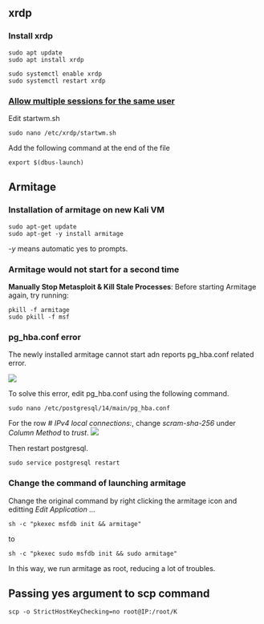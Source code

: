 ## xrdp 

### Install xrdp
```
sudo apt update
sudo apt install xrdp

sudo systemctl enable xrdp
sudo systemctl restart xrdp
```

### [Allow multiple sessions for the same user](https://c-nergy.be/blog/?p=16698)

Edit startwm.sh
```
sudo nano /etc/xrdp/startwm.sh
```
Add the following command at the end of the file
```
export $(dbus-launch)
```


## Armitage

### Installation of armitage on new Kali VM

```
sudo apt-get update
sudo apt-get -y install armitage  
```
*-y* means automatic yes to prompts.

### Armitage would not start for a second time

**Manually Stop Metasploit & Kill Stale Processes**: Before starting Armitage again, try running:
```
pkill -f armitage
sudo pkill -f msf
```

### pg_hba.conf error
The newly installed armitage cannot start adn reports pg_hba.conf related error.

<img src="imgs/armitage-pg_hba-error.png">

To solve this error, edit pg_hba.conf using the following command. 
```
sudo nano /etc/postgresql/14/main/pg_hba.conf
```
For the row *# IPv4 local connections:*, change *scram-sha-256* under *Column Method* to *trust*.
<img src="imgs/pg_hba.PNG">

Then restart postgresql.
```
sudo service postgresql restart
```

### Change the command of launching armitage
Change the original command by right clicking the armitage icon and editting *Edit Application ...*
```
sh -c "pkexec msfdb init && armitage"
```
to
```
sh -c "pkexec sudo msfdb init && sudo armitage"
```
In this way, we run armitage as root, reducing a lot of troubles.

## Passing yes argument to scp command
```
scp -o StrictHostKeyChecking=no root@IP:/root/K 
```

